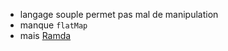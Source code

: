 

* langage souple permet pas mal de manipulation
* manque `flatMap`
* mais [Ramda](http://ramdajs.com/)